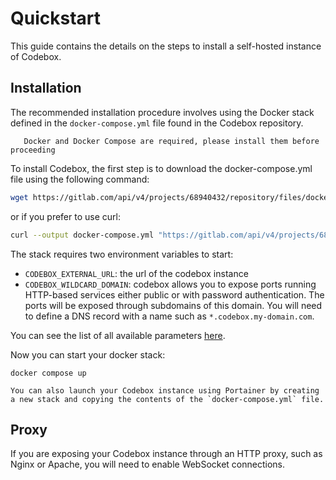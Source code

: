 # Quickstart
This guide contains the details on the steps to install a self-hosted instance of Codebox.

## Installation
The recommended installation procedure involves using the Docker stack defined in the `docker-compose.yml` file found in the Codebox repository.

```{warning}
   Docker and Docker Compose are required, please install them before proceeding
```

To install Codebox, the first step is to download the docker-compose.yml file using the following command:

```bash
wget https://gitlab.com/api/v4/projects/68940432/repository/files/docker-compose.yml/raw?ref=master -O docker-compose.yml
```
or if you prefer to use curl:
```bash
curl --output docker-compose.yml "https://gitlab.com/api/v4/projects/68940432/repository/files/docker-compose.yml/raw?ref=master"
```

The stack requires two environment variables to start:

- `CODEBOX_EXTERNAL_URL`: the url of the codebox instance
- `CODEBOX_WILDCARD_DOMAIN`: codebox allows you to expose ports running HTTP-based services either public or with password authentication. The ports will be exposed through subdomains of this domain. You will need to define a DNS record with a name such as `*.codebox.my-domain.com`.

You can see the list of all available parameters [here](./configuration.md).

Now you can start your docker stack:
```
docker compose up
```

```{note}
You can also launch your Codebox instance using Portainer by creating a new stack and copying the contents of the `docker-compose.yml` file.
```

## Proxy
If you are exposing your Codebox instance through an HTTP proxy, such as Nginx or Apache, you will need to enable WebSocket connections.
